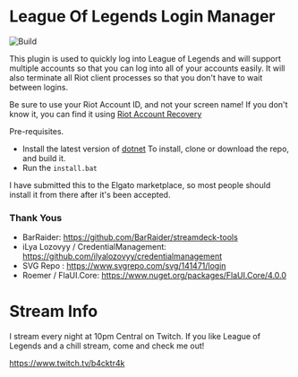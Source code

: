 # League Of Legends Login Manager

![Build](https://github.com/BackTrak/StreamDeckLolLoginPlugin/actions/workflows/dotnet.yml/badge.svg)

This plugin is used to quickly log into League of Legends and will support multiple accounts so that you can log into all of your accounts easily. It will also terminate all Riot client processes so that you don't have to wait between logins.



Be sure to use your Riot Account ID, and not your screen name! If you don't know it, you can find it using [Riot Account Recovery](https://recovery.riotgames.com/en/forgot-username)

Pre-requisites. 
   * Install the latest version of [dotnet](https://dotnet.microsoft.com/en-us/download)
To install, clone or download the repo, and build it.
   * Run the `install.bat`

I have submitted this to the Elgato marketplace, so most people should install it from there after it's been accepted. 


### Thank Yous
* BarRaider: https://github.com/BarRaider/streamdeck-tools
* iLya Lozovyy / CredentialManagement: https://github.com/ilyalozovyy/credentialmanagement
* SVG Repo : https://www.svgrepo.com/svg/141471/login
* Roemer / FlaUI.Core: https://www.nuget.org/packages/FlaUI.Core/4.0.0

# Stream Info
I stream every night at 10pm Central on Twitch. If you like League of Legends and a chill stream, come and check me out!

https://www.twitch.tv/b4cktr4k
